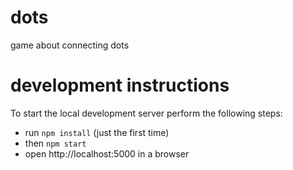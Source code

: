 # dots
game about connecting dots

# development instructions

To start the local development server perform the following steps:

* run `npm install` (just the first time)
* then `npm start`
* open http://localhost:5000 in a browser

